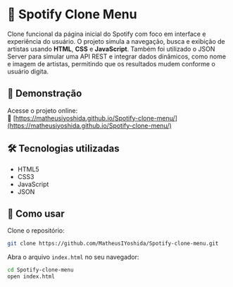 # 🎵 Spotify Clone Menu

Clone funcional da página inicial do Spotify com foco em interface e experiência do usuário. O projeto simula a navegação, busca e exibição de artistas usando **HTML**, **CSS** e **JavaScript**. Também foi utilizado o JSON Server para simular uma API REST e integrar dados dinâmicos, como nome e imagem de artistas, permitindo que os resultados mudem conforme o usuário digita.

## 🚀 Demonstração

Acesse o projeto online:  
🔗 [https://matheusiyoshida.github.io/Spotify-clone-menu/](https://matheusiyoshida.github.io/Spotify-clone-menu/)

## 🛠 Tecnologias utilizadas

- HTML5
- CSS3
- JavaScript
- JSON

## 📁 Como usar


Clone o repositório:

```bash
git clone https://github.com/MatheusIYoshida/Spotify-clone-menu.git
```

Abra o arquivo `index.html` no seu navegador:
```bash
cd Spotify-clone-menu
open index.html
```
